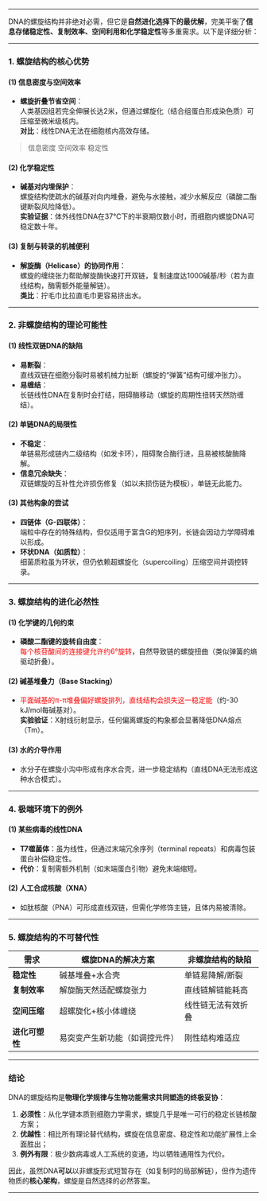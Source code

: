 
---

DNA的螺旋结构并非绝对必需，但它是**自然进化选择下的最优解**，完美平衡了**信息存储稳定性、复制效率、空间利用和化学稳定性**等多重需求。以下是详细分析：

---

### **1. 螺旋结构的核心优势**
#### **(1) 信息密度与空间效率**
- **螺旋折叠节省空间**：  
  人类基因组若完全伸展长达2米，但通过螺旋化（结合组蛋白形成染色质）可压缩至微米级核内。  
  **对比**：线性DNA无法在细胞核内高效存储。

> 信息密度
> 空间效率
> 稳定性

#### **(2) 化学稳定性**
- **碱基对内埋保护**：  
  螺旋结构使疏水的碱基对向内堆叠，避免与水接触，减少水解反应（磷酸二酯键断裂风险降低）。  
  **实验证据**：体外线性DNA在37℃下的半衰期仅数小时，而细胞内螺旋DNA可稳定数十年。

#### **(3) 复制与转录的机械便利**
- **解旋酶（Helicase）的协同作用**：  
  螺旋的缠绕张力帮助解旋酶快速打开双链，复制速度达1000碱基/秒（若为直线结构，酶需额外能量解链）。  
  **类比**：拧毛巾比拉直毛巾更容易挤出水。

---

### **2. 非螺旋结构的理论可能性**
#### **(1) 线性双链DNA的缺陷**
- **易断裂**：  
  直线双链在细胞分裂时易被机械力扯断（螺旋的“弹簧”结构可缓冲张力）。  
- **易缠结**：  
  长链线性DNA在复制时会打结，阻碍酶移动（螺旋的周期性扭转天然防缠结）。

#### **(2) 单链DNA的局限性**
- **不稳定**：  
  单链易形成链内二级结构（如发卡环），阻碍聚合酶行进，且易被核酸酶降解。  
- **信息冗余缺失**：  
  双链螺旋的互补性允许损伤修复（如以未损伤链为模板），单链无此能力。

#### **(3) 其他构象的尝试**
- **四链体（G-四联体）**：  
  端粒中存在的特殊结构，但仅适用于富含G的短序列，长链会因动力学障碍难以形成。  
- **环状DNA（如质粒）**：  
  细菌质粒虽为环状，但仍依赖超螺旋化（supercoiling）压缩空间并调控转录。

---

### **3. 螺旋结构的进化必然性**
#### **(1) 化学键的几何约束**
- **磷酸二酯键的旋转自由度**：  
  <span style="color:rgb(255, 0, 0)">每个核苷酸间的连接键允许约6°旋转</span>，自然导致链的螺旋扭曲（类似弹簧的熵驱动折叠）。

#### **(2) 碱基堆叠力（Base Stacking）**  
  - <span style="color:rgb(255, 0, 0)">平面碱基的π-π堆叠偏好螺旋排列，直线结构会损失这一稳定能</span>（约-30 kJ/mol每碱基对）。  
  **实验验证**：X射线衍射显示，任何偏离螺旋的构象都会显著降低DNA熔点（Tm）。

#### **(3) 水的介导作用**  
  - 水分子在螺旋小沟中形成有序水合壳，进一步稳定结构（直线DNA无法形成这种水合模式）。

---

### **4. 极端环境下的例外**
#### **(1) 某些病毒的线性DNA**  
  - **T7噬菌体**：虽为线性，但通过末端冗余序列（terminal repeats）和病毒包装蛋白补偿稳定性。  
  - **代价**：复制需额外机制（如末端蛋白引物）避免末端缩短。

#### **(2) 人工合成核酸（XNA）**  
  - 如肽核酸（PNA）可形成直线双链，但需化学修饰主链，且体内易被清除。

---

### **5. 螺旋结构的不可替代性**
| **需求**         | 螺旋DNA的解决方案          | 非螺旋结构的缺陷          |  
|------------------|---------------------------|--------------------------|  
| **稳定性**       | 碱基堆叠+水合壳           | 单链易降解/断裂          |  
| **复制效率**     | 解旋酶天然适配螺旋张力     | 直线链解链能耗高         |  
| **空间压缩**     | 超螺旋化+核小体缠绕        | 线性链无法有效折叠       |  
| **进化可塑性**   | 易突变产生新功能（如调控元件） | 刚性结构难适应          |  

---

### **结论**
DNA的螺旋结构是**物理化学规律与生物功能需求共同塑造的终极妥协**：  
1. **必须性**：从化学键本质到细胞力学需求，螺旋几乎是唯一可行的稳定长链核酸方案；  
2. **优越性**：相比所有理论替代结构，螺旋在信息密度、稳定性和功能扩展性上全面胜出；  
3. **例外有限**：极少数病毒或人工系统的变通，均以牺牲通用性为代价。  

因此，虽然DNA**可以**以非螺旋形式短暂存在（如复制时的局部解链），但作为遗传物质的**核心架构**，螺旋是自然选择的必然答案。

---

